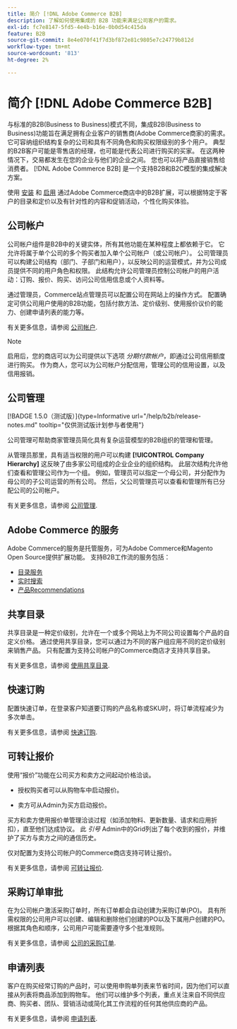 ```yaml
---
title: 简介 [!DNL Adobe Commerce B2B]
description: 了解如何使用集成的 B2B 功能来满足公司客户的需求。
exl-id: fc7e8147-5fd5-4e4b-b16e-0b0d54c415da
feature: B2B
source-git-commit: 8e4e070f41f7d3bf872e81c9805e7c24779b812d
workflow-type: tm+mt
source-wordcount: '813'
ht-degree: 2%

---
```


# 简介 [!DNL Adobe Commerce B2B]

与标准的B2B(Business to Business)模式不同，集成B2B(Business to Business)功能旨在满足拥有企业客户的销售商(Adobe Commerce商家)的需求。 它可容纳组织结构复杂的公司和具有不同角色和购买权限级别的多个用户。 典型的B2B客户可能是零售店的经理，也可能是代表公司进行购买的买家。 在这两种情况下，交易都发生在您的企业与他们的企业之间。 您也可以将产品直接销售给消费者。 [!DNL Adobe Commerce B2B] 是一个支持B2B和B2C模型的集成解决方案。

使用 [安装](install.md) 和 [启用](enable-basic-features.md) 通过Adobe Commerce商店中的B2B扩展，可以根据特定于客户的目录和定价以及有针对性的内容和促销活动，个性化购买体验。

## 公司帐户

公司帐户组件是B2B中的关键实体，所有其他功能在某种程度上都依赖于它。 它允许将属于单个公司的多个购买者加入单个公司帐户（或公司帐户）。 公司管理员可以构建公司结构（部门、子部门和用户），以反映公司的运营模式，并为公司成员提供不同的用户角色和权限。 此结构允许公司管理员控制公司帐户的用户活动：订购、报价、购买、访问公司信用信息或个人资料等。

通过管理员，Commerce站点管理员可以配置公司在网站上的操作方式。 配置确定可供公司用户使用的B2B功能，包括付款方法、定价级别、使用报价议价的能力、创建申请列表的能力等。

有关更多信息，请参阅 [公司帐户](account-companies.md).

>[!NOTE]
>
>启用后，您的商店可以为公司提供以下选项 _分期付款帐户_，即通过公司信用额度进行购买。 作为商人，您可以为公司帐户分配信用，管理公司的信用设置，以及信用报销。

## 公司管理

[!BADGE 1.5.0（测试版）]{type=Informative url="/help/b2b/release-notes.md" tooltip="仅供测试版计划参与者使用"}

公司管理可帮助商家管理员简化具有复杂运营模型的B2B组织的管理和管理。

从管理员那里，具有适当权限的用户可以构建 **[!UICONTROL Company Hierarchy]** 这反映了由多家公司组成的企业企业的组织结构。 此层次结构允许他们查看和管理公司作为一个组。 例如，管理员可以指定一个母公司，并分配作为母公司的子公司运营的所有公司。 然后，父公司管理员可以查看和管理所有已分配公司的公司帐户。

有关更多信息，请参阅 [公司管理](manage-companies.md).

## Adobe Commerce 的服务

Adobe Commerce的服务是托管服务，可为Adobe Commerce和Magento Open Source提供扩展功能。 支持B2B工作流的服务包括：

* [目录服务](https://experienceleague.adobe.com/docs/commerce-merchant-services/catalog-service/guide-overview.html)
* [实时搜索](https://experienceleague.adobe.com/docs/commerce-merchant-services/live-search/guide-overview.html)
* [产品Recommendations](https://experienceleague.adobe.com/docs/commerce-merchant-services/product-recommendations/guide-overview.html)

## 共享目录

共享目录是一种定价级别，允许在一个或多个网站上为不同公司设置每个产品的自定义价格。 通过使用共享目录，您可以通过为不同的客户组应用不同的定价级别来销售产品。 只有配置为支持公司帐户的Commerce商店才支持共享目录。

有关更多信息，请参阅 [使用共享目录](catalog-shared.md).

## 快速订购

配置快速订单，在登录客户知道要订购的产品名称或SKU时，将订单流程减少为多次单击。

有关更多信息，请参阅 [快速订购](quick-order.md).

## 可转让报价

使用“报价”功能在公司买方和卖方之间起动价格洽谈。

* 授权购买者可以从购物车中启动报价。

* 卖方可从Admin为买方启动报价。

买方和卖方使用报价单管理洽谈过程（如添加物料、更新数量、请求和应用折扣），直至他们达成协议。 此 _引号_ Admin中的Grid列出了每个收到的报价，并维护了买方与卖方之间的通信历史。

仅对配置为支持公司帐户的Commerce商店支持可转让报价。

有关更多信息，请参阅 [可转让报价](quotes.md).

## 采购订单审批

在为公司帐户激活采购订单时，所有订单都会自动创建为采购订单(PO)。 具有所需权限的公司用户可以创建、编辑和删除他们创建的PO以及下属用户创建的PO。 根据其角色和顺序，公司用户可能需要遵守多个批准规则。

有关更多信息，请参阅 [公司的采购订单](purchase-order-flow.md).

## 申请列表

客户在购买经常订购的产品时，可以使用申购单列表来节省时间，因为他们可以直接从列表将商品添加到购物车。 他们可以维护多个列表，重点关注来自不同供应商、购买者、团队、营销活动或简化其工作流程的任何其他供应商的产品。

有关更多信息，请参阅 [申请列表](requisition-lists.md).
